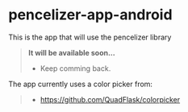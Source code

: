# pencelizer-app-android

This is the app that will use the pencelizer library

> **It will be available soon...**
> - Keep comming back.

The app currently uses a color picker from:

> - https://github.com/QuadFlask/colorpicker

